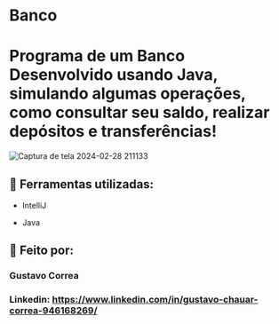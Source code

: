 # Banco 

# Programa de um Banco Desenvolvido usando Java, simulando algumas operações, como consultar seu saldo, realizar depósitos e transferências! 


![Captura de tela 2024-02-28 211133](https://github.com/ByGustavoo/Banco-Java/assets/132701636/17762876-e252-4d16-a84e-ae78cd6f73eb)


## 🚀 Ferramentas utilizadas:


* IntelliJ

* Java


## 📝 Feito por:

### Gustavo Correa

### Linkedin: https://www.linkedin.com/in/gustavo-chauar-correa-946168269/
